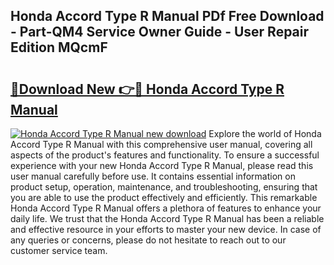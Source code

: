 ## Honda Accord Type R Manual PDf Free Download - Part-QM4 Service Owner Guide - User Repair Edition MQcmF

# <h2><a href="http://bc82970.oget.top/?id=Honda+Accord+Type+R+Manual">🔗Download New 👉🔴 Honda Accord Type R Manual</a></h2>

[![Honda Accord Type R Manual new download](https://i.imgur.com/5g1atiW.png)](http://bc82970.oget.top/?id=Honda+Accord+Type+R+Manual)
Explore the world of Honda Accord Type R Manual with this comprehensive user manual, covering all aspects of the product's features and functionality. To ensure a successful experience with your new Honda Accord Type R Manual, please read this user manual carefully before use. It contains essential information on product setup, operation, maintenance, and troubleshooting, ensuring that you are able to use the product effectively and efficiently. This remarkable Honda Accord Type R Manual offers a plethora of features to enhance your daily life. We trust that the Honda Accord Type R Manual has been a reliable and effective resource in your efforts to master your new device. In case of any queries or concerns, please do not hesitate to reach out to our customer service team.
